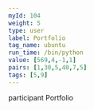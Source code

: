 ```yaml
---
myId: 104
weight: 5
type: user
label: Portfolio
tag_name: ubuntu
run_time: /bin/python
value: [569,4,-1,1]
pairs: [1,30,5,40,7,5]
tags: [5,9]
---
```

participant Portfolio
